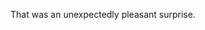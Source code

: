 <!--
id: 282132196
link: http://kevinisom.info/post/282132196/that-was-an-unexpectedly-pleasant-surprise
slug: that-was-an-unexpectedly-pleasant-surprise
date: Mon Dec 14 2009 10:12:53 GMT+1300 (NZDT)
raw: {"blog_name":"kevinisom","id":282132196,"post_url":"http://kevinisom.info/post/282132196/that-was-an-unexpectedly-pleasant-surprise","slug":"that-was-an-unexpectedly-pleasant-surprise","type":"text","date":"2009-12-13 21:12:53 GMT","timestamp":1260738773,"state":"published","format":"html","reblog_key":"Wdao8MGW","tags":[],"short_url":"http://tmblr.co/Zw68YyGqFxa","highlighted":[],"feed_item":"http://twitter.com/kev_nz/statuses/6638201762","from_feed_id":"650289","note_count":0,"title":null,"body":"<p>That was an unexpectedly pleasant surprise.</p>"}
publish: 2009-12-014
tags: 
title: null
-->


That was an unexpectedly pleasant surprise.


